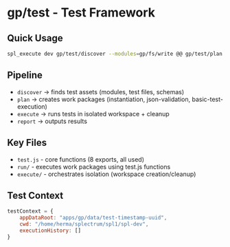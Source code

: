 # gp/test - Test Framework

## Quick Usage
```bash
spl_execute dev gp/test/discover --modules=gp/fs/write @@ gp/test/plan @@ gp/test/execute @@ gp/test/report
```

## Pipeline
- `discover` → finds test assets (modules, test files, schemas)
- `plan` → creates work packages (instantiation, json-validation, basic-test-execution)  
- `execute` → runs tests in isolated workspace + cleanup
- `report` → outputs results

## Key Files
- `test.js` - core functions (8 exports, all used)
- `run/` - executes work packages using test.js functions
- `execute/` - orchestrates isolation (workspace creation/cleanup)

## Test Context
```javascript
testContext = {
    appDataRoot: "apps/gp/data/test-timestamp-uuid",
    cwd: "/home/herma/splectrum/spl1/spl-dev", 
    executionHistory: []
}
```